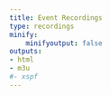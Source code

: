 ```yaml
---
title: Event Recordings
type: recordings
minify:
    minifyoutput: false
outputs:
- html
- m3u
#- xspf
---
```

